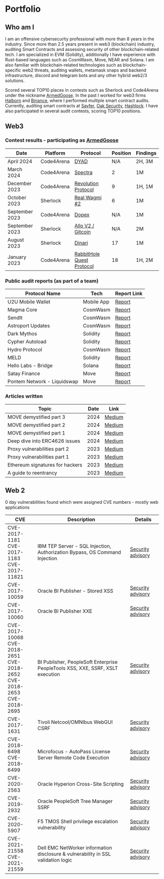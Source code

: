 # Portfolio

## Who am I
I am an offensive cybersecurity professional with more than 8 years in the industry. Since more than 2.5 years present in web3 (blockchain) industry, auditing Smart Contracts and assessing security of other blockchain-related tech. I am specialized in EVM (Solidity), additionally I have experience with Rust-based languages  such as CosmWasm, Move, NEAR and Solana. I am also familiar with blockchain-related technologies such as blockchain-specific web2 threats, auditing wallets, metamask snaps and backend infrastructure, discord and telegram bots and any other hybrid web2/3 solutions.

Scored several TOP10 places in contests such as Sherlock and Code4Arena under the nickname [ArmedGoose](https://code4rena.com/@ArmedGoose).
In the past I worked for web3 firms [Halborn](https://www.halborn.com/) and [Binance](https://www.binance.com/), where I performed multiple smart contract audits.
Currently, auditing smart contracts at [Sayfer](https://sayfer.io/), [Oak Security](https://www.oaksecurity.io/), [Hashlock](https://hashlock.com/). I have also participated in several audit contests, scoring TOP10 positions.

## Web3 
### Contest results - participating as [ArmedGoose](https://twitter.com/0xArmedGoose) 

| Date       | Platform      | Protocol     | Position      | Findings       | 
|------------|---------------|--------------|---------------|------------------| 
| April 2024 | Code4Arena | [DYAD](https://code4rena.com/reports/2024-04-dyad) | N/A | 2H, 3M | 
| March 2024 | Code4Arena | [Spectra](https://code4rena.com/reports/2024-02-spectra)| 2 | 1M | 
| December 2023 | Code4Arena | [Revolution Protocol](https://code4rena.com/reports/2023-12-revolutionprotocol)| 9 | 1H, 1M | 
| October 2023 | Sherlock | [Real Wagmi #2](https://github.com/sherlock-audit/2023-10-real-wagmi-judging/issues) | 6 | 1M | 
| September 2023 | Code4Arena | [Dopex](https://code4rena.com/reports/2023-08-dopex) | N/A | 1M | 
| September 2023 | Sherlock | [Allo V2 / Gitcoin](https://github.com/sherlock-audit/2023-09-Gitcoin-judging/issues) | N/A | 2M | 
| August 2023 | Sherlock | [Dinari](https://github.com/sherlock-audit/2023-06-dinari-judging/issues) | 17 | 1M | 
| January 2023 | Code4Arena | [RabbitHole Quest Protocol](https://code4rena.com/reports/2023-01-rabbithole) | 18 | 1H, 2M |

### Public audit reports (as part of a team) 

| Protocol Name     | Tech      | Report Link                                                                                           |
|------------------|-----------|-------------------------------------------------------------------------------------------------------|
| U2U Mobile Wallet | Mobile App  | [Report](https://hashlock.com/wp-content/uploads/2024/10/U2U-Mobile-Wallet-Penetration-Test-Report-Final-Report.pdf) |
| Magma Core       | CosmWasm  | [Report](https://github.com/oak-security/audit-reports/blob/main/Magma%20Core/2024-12-04%20Audit%20Report%20-%20Magma%20Core%20v1.0.pdf) |
| SendIt           | CosmWasm  | [Report](https://github.com/oak-security/audit-reports/blob/main/SendIt/2024-09-25%20Audit%20Report%20-%20SendIt%20Contracts%20v1.0.pdf) |
| Astroport Updates| CosmWasm  | [Report](https://github.com/oak-security/audit-reports/blob/main/Astroport/2024-08-20%20Audit%20Report%20-%20Astroport%20vxASTRO%20Updates%20v1.0.pdf) |
| Dark Mythos      | Solidity  | [Report](https://www.auditone.io/audit-report/dark-mythos-audit) |
| Cypher Autoload  | Solidity  | [Report](https://github.com/oak-security/audit-reports/blob/main/Cypher%20Wallet/2024-08-08%20Audit%20Report%20-%20Cypher%20Autoload%20Simple%20v1.0.pdf) |
| Hydro Protocol  | CosmWasm  | [Report](https://github.com/oak-security/audit-reports/blob/main/Hydro/2024-07-30%20Audit%20Report%20-%20Hydro%20v1.0.pdf) |
| MELD            | Solidity  | [Report](https://www.auditone.io/audit-report/meld) |
| Hello Labs - Bridge| Solana   | [Report](https://wp.hacken.io/wp-content/uploads/2024/05/Hacken_Hello_SCA-Hello-Labs-_-Bridge-Rust-_-May2024_P-2024-274_1_20240523-14_44.pdf) |
| Satay Finance   | Move| [Report](https://github.com/satay-protocol/smart-contract-audit/blob/main/Satay_Finance_Satay_Aptos_Move_Smart_Contract_Security_Audit_Report_Halborn_Final.pdf) |
| Pontem Network - Liquidswap | Move | [Report](https://docs.liquidswap.com/#security-audits) |

### Articles written 

| Topic       | Date       | Link       |
|-------------|------------|------------|
| MOVE demystified part 3 | 2024| [Medium](https://medium.com/@monethic/move-demistyfied-part-3-vulnerabilities-in-storage-and-access-control-checks-8634cc1d114d) |
| MOVE demystified part 2 | 2024| [Medium](https://medium.com/@monethic/move-demystified-part-2-structs-storage-and-cap-abilities-a60bf6b0b399) |
| MOVE demystified part 1 | 2024| [Medium](https://medium.com/@monethic/aptos-move-demystified-part-1-helloworld-module-873090be5fa4) |
| Deep dive into ERC4626 issues | 2024| [Medium](https://medium.com/coinmonks/another-look-at-the-security-of-erc4626-vaults-9901618d0923) |
| Proxy vulnerabilities part 2 | 2023| [Medium](https://medium.com/coinmonks/common-proxy-vulnerabilities-in-solidity-part-2-6bb0c83ba62) |
| Proxy vulnerabilities part 1 | 2023 | [Medium](https://medium.com/coinmonks/common-proxy-vulnerabilities-in-solidity-part-1-6068c149075b) |
| Ethereum signatures for hackers | 2023 | [Medium](https://medium.com/coinmonks/ethereum-signatures-for-hackers-and-auditors-101-4da766cd6344) |
| A guide to reentrancy | 2023 | [Medium](https://medium.com/coinmonks/a-guide-to-reentrancy-abusing-the-external-calls-for-fun-and-profit-cae7fe91b5d3) |


## Web 2
0 day vulnerabilities found which were assigned CVE numbers - mostly web applications

| CVE                                     | Description | Details |
|-----------------------------------------|-------|---------|
|CVE-2017-1181<br>CVE-2017-1183<br>CVE-2017-11821 | IBM TEP Server - SQL Injection, Authorization Bypass, OS Command Injection  | [Security advisory](http://www-01.ibm.com/support/docview.wss?uid=swg22003402) |
| CVE-2017-10059 | Oracle BI Publisher - Stored XSS | [Security advisory](https://www.oracle.com/security-alerts/cpujul2017.html) |
| CVE-2017-10060 | Oracle BI Publisher XXE | [Security advisory](https://www.oracle.com/security-alerts/cpuoct2017.html) |
| CVE-2017-10068<br>CVE-2018-2651<br>CVE-2018-2652<br>CVE-2018-2653<br>CVE-2018-2695 | BI Publisher, PeopleSoft Enterprise PeopleTools XSS, XXE, SSRF, XSLT execution | [Security advisory](https://www.oracle.com/security-alerts/cpujan2018.html) |
| CVE-2017-1631 | Tivoli Netcool/OMNIbus WebGUI CSRF  | [Security advisory](https://www.ibm.com/support/pages/security-bulletin-security-vulnerability-has-been-identified-jazz-service-management-shipped-tivoli-netcoolomnibus-webgui-cve-2017-1631) |
| CVE-2018-6498<br>CVE-2018-6499 | Microfocus - AutoPass License Server Remote Code Execution | [Security advisory](https://softwaresupport.softwaregrp.com/doc/KM03236632) |
| CVE-2020-2563 | Oracle Hyperion Cross-Site Scripting | [Security advisory](https://www.oracle.com/security-alerts/cpujan2020.html) |
| CVE-2019-2932 | Oracle PeopleSoft Tree Manager SSRF | [Security advisory](https://www.oracle.com/security-alerts/cpuoct2019.html) |
| CVE-2020-5907 | F5 TMOS Shell privilege escalation vulnerability | [Security advisory](https://my.f5.com/manage/s/article/K00091341) |
| CVE-2021-21558<br>CVE-2021-21559 | Dell EMC NetWorker information disclosure & vulnerability in SSL validation logic | [Security advisory](https://www.dell.com/support/kbdoc/en-us/000186638/dsa-2021-104-dell-emc-networker-security-update-for-multiple-vulnerabilities) |

